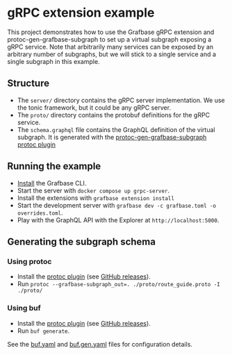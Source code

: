 # gRPC extension example

This project demonstrates how to use the Grafbase gRPC extension and protoc-gen-grafbase-subgraph to set up a virtual subgraph exposing a gRPC service. Note that arbitrarily many services can be exposed by an arbitrary number of subgraphs, but we will stick to a single service and a single subgraph in this example.

## Structure

- The `server/` directory contains the gRPC server implementation. We use the tonic framework, but it could be any gRPC server.
- The `proto/` directory contains the protobuf definitions for the gRPC service.
- The `schema.graphql` file contains the GraphQL definition of the virtual subgraph. It is generated with the [protoc-gen-grafbase-subgraph protoc plugin][protoc-plugin]

## Running the example

- [Install](https://grafbase.com/docs/reference/grafbase-cli#installation) the Grafbase CLI.
- Start the server with `docker compose up grpc-server`.
- Install the extensions with `grafbase extension install`
- Start the development server with `grafbase dev -c grafbase.toml -o overrides.toml`.
- Play with the GraphQL API with the Explorer at `http://localhost:5000`.

## Generating the subgraph schema

### Using protoc

- Install the [protoc plugin][protoc-plugin] (see [GitHub releases](https://github.com/grafbase/grafbase/releases/tag/protoc-gen-grafbase-subgraph-0.1.1)).
- Run `protoc --grafbase-subgraph_out=. ./proto/route_guide.proto -I ./proto/`

### Using buf

- Install the [protoc plugin][protoc-plugin] (see [GitHub releases](https://github.com/grafbase/grafbase/releases/tag/protoc-gen-grafbase-subgraph-0.1.1)).
- Run `buf generate`.

See the [buf.yaml](./buf.yaml) and [buf.gen.yaml](./buf.gen.yaml) files for configuration details.

[protoc-plugin]: https://github.com/grafbase/grafbase/tree/main/crates/protoc-gen-grafbase-subgraph
